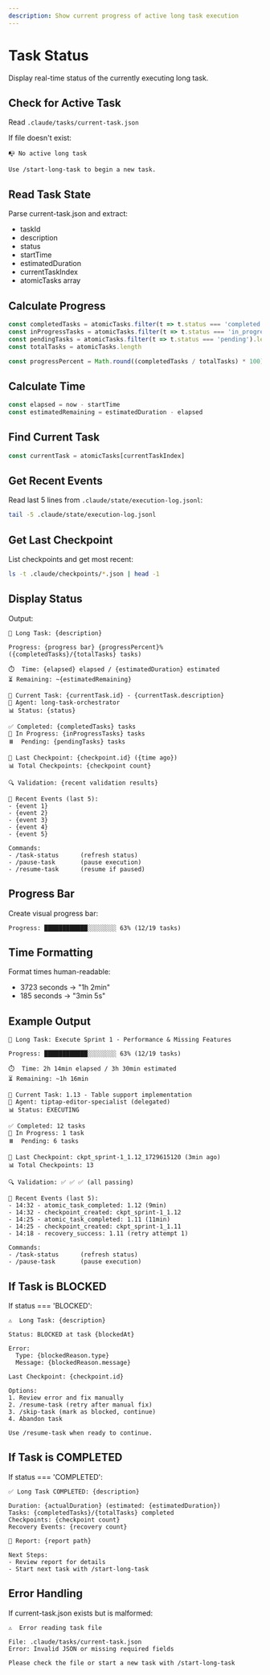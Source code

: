 ```yaml
---
description: Show current progress of active long task execution
---
```


# Task Status

Display real-time status of the currently executing long task.

## Check for Active Task

Read `.claude/tasks/current-task.json`

If file doesn't exist:
```
📭 No active long task

Use /start-long-task to begin a new task.
```

## Read Task State

Parse current-task.json and extract:
- taskId
- description
- status
- startTime
- estimatedDuration
- currentTaskIndex
- atomicTasks array

## Calculate Progress

```javascript
const completedTasks = atomicTasks.filter(t => t.status === 'completed').length
const inProgressTasks = atomicTasks.filter(t => t.status === 'in_progress').length
const pendingTasks = atomicTasks.filter(t => t.status === 'pending').length
const totalTasks = atomicTasks.length

const progressPercent = Math.round((completedTasks / totalTasks) * 100)
```

## Calculate Time

```javascript
const elapsed = now - startTime
const estimatedRemaining = estimatedDuration - elapsed
```

## Find Current Task

```javascript
const currentTask = atomicTasks[currentTaskIndex]
```

## Get Recent Events

Read last 5 lines from `.claude/state/execution-log.jsonl`:
```bash
tail -5 .claude/state/execution-log.jsonl
```

## Get Last Checkpoint

List checkpoints and get most recent:
```bash
ls -t .claude/checkpoints/*.json | head -1
```

## Display Status

Output:
```
🎯 Long Task: {description}

Progress: {progress bar} {progressPercent}% ({completedTasks}/{totalTasks} tasks)

⏱️  Time: {elapsed} elapsed / {estimatedDuration} estimated
⏳ Remaining: ~{estimatedRemaining}

📍 Current Task: {currentTask.id} - {currentTask.description}
🤖 Agent: long-task-orchestrator
📊 Status: {status}

✅ Completed: {completedTasks} tasks
🔄 In Progress: {inProgressTasks} tasks
⏸️  Pending: {pendingTasks} tasks

💾 Last Checkpoint: {checkpoint.id} ({time ago})
📊 Total Checkpoints: {checkpoint count}

🔍 Validation: {recent validation results}

📝 Recent Events (last 5):
- {event 1}
- {event 2}
- {event 3}
- {event 4}
- {event 5}

Commands:
- /task-status      (refresh status)
- /pause-task       (pause execution)
- /resume-task      (resume if paused)
```

## Progress Bar

Create visual progress bar:
```
Progress: ████████████░░░░░░░░ 63% (12/19 tasks)
```

## Time Formatting

Format times human-readable:
- 3723 seconds → "1h 2min"
- 185 seconds → "3min 5s"

## Example Output

```
🎯 Long Task: Execute Sprint 1 - Performance & Missing Features

Progress: ████████████░░░░░░░░ 63% (12/19 tasks)

⏱️  Time: 2h 14min elapsed / 3h 30min estimated
⏳ Remaining: ~1h 16min

📍 Current Task: 1.13 - Table support implementation
🤖 Agent: tiptap-editor-specialist (delegated)
📊 Status: EXECUTING

✅ Completed: 12 tasks
🔄 In Progress: 1 task
⏸️  Pending: 6 tasks

💾 Last Checkpoint: ckpt_sprint-1_1.12_1729615120 (3min ago)
📊 Total Checkpoints: 13

🔍 Validation: ✅ ✅ ✅ (all passing)

📝 Recent Events (last 5):
- 14:32 - atomic_task_completed: 1.12 (9min)
- 14:32 - checkpoint_created: ckpt_sprint-1_1.12
- 14:25 - atomic_task_completed: 1.11 (11min)
- 14:25 - checkpoint_created: ckpt_sprint-1_1.11
- 14:18 - recovery_success: 1.11 (retry attempt 1)

Commands:
- /task-status      (refresh status)
- /pause-task       (pause execution)
```

## If Task is BLOCKED

If status === 'BLOCKED':
```
⚠️  Long Task: {description}

Status: BLOCKED at task {blockedAt}

Error:
  Type: {blockedReason.type}
  Message: {blockedReason.message}

Last Checkpoint: {checkpoint.id}

Options:
1. Review error and fix manually
2. /resume-task (retry after manual fix)
3. /skip-task (mark as blocked, continue)
4. Abandon task

Use /resume-task when ready to continue.
```

## If Task is COMPLETED

If status === 'COMPLETED':
```
✅ Long Task COMPLETED: {description}

Duration: {actualDuration} (estimated: {estimatedDuration})
Tasks: {completedTasks}/{totalTasks} completed
Checkpoints: {checkpoint count}
Recovery Events: {recovery count}

📄 Report: {report path}

Next Steps:
- Review report for details
- Start next task with /start-long-task
```

## Error Handling

If current-task.json exists but is malformed:
```
⚠️  Error reading task file

File: .claude/tasks/current-task.json
Error: Invalid JSON or missing required fields

Please check the file or start a new task with /start-long-task
```
